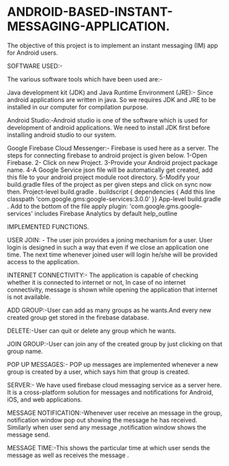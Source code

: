 # ANDROID-BASED-INSTANT-MESSAGING-APPLICATION.
The objective of this project is to implement an instant messaging (IM) app for Android users.

SOFTWARE USED:- 

The various software tools which have been used are:-

Java development kit (JDK) and Java Runtime Environment (JRE):- Since android applications are written in java. 
So we requires JDK and JRE to be installed in our computer for compilation purpose.

Android Studio:-Android studio is one of the software which is used for development of android applications. 
We need to install JDK first before installing android studio to our system. 

Google Firebase Cloud Messenger:- Firebase is used here as a server. 
The steps for connecting firebase to android project is given below.
1-Open Firebase.
2- Click on new Project.
3-Provide your Android project package name.
4-A Google Service json file  will be automatically get created, add this file to your android project module root directory.
5-Modify your build.gradle files of the project as per given steps and click on sync now then.
Project-level build.gradle .
buildscript {
  dependencies {
Add this line
    classpath 'com.google.gms:google-services:3.0.0'
  }}
App-level build.gradle .
 Add to the bottom of the file
apply plugin: 'com.google.gms.google-services'
includes Firebase Analytics by default help_outline

IMPLEMENTED FUNCTIONS.

USER JOIN: - The user join provides a joning mechanism for a user. User login is designed in such a way that even if we close an application one time. The next time whenever joined user will login he/she will be provided access to the application.

INTERNET CONNECTIVITY:- The application is capable of checking whether it is connected to internet or not, In case of no internet connectivity, message is shown while opening the application that internet is not available.

ADD GROUP:-User can add as many groups as he wants.And every new created group get stored in the firebase database.

DELETE:-User can quit or delete any group which he wants.

JOIN GROUP:-User can join any of the created group by just clicking on that group name.

POP UP MESSAGES:- POP up messages are implemented whenever a new group is created by a user, which says him that group is created.

SERVER:- We have used firebase cloud messaging service as a server here. It is a cross-platform solution for messages and notifications for Android, iOS, and web applications.

MESSAGE NOTIFICATION:-Whenever user receive an message in the group, notification window pop out showing the message he has received. Similarly when user send any message ,notification window shows the message send.

MESSAGE TIME:-This shows the particular time at which user sends the message as well as receives the message .
